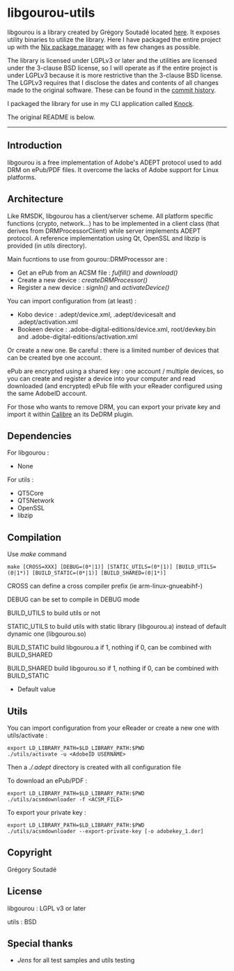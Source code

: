 # libgourou-utils

libgourou is a library created by Grégory Soutadé located [here](http://indefero.soutade.fr/p/libgourou/). It exposes utility binaries to utilize the library. Here I have packaged the entire project up with the [Nix package manager](https://en.m.wikipedia.org/wiki/Nix_package_manager) with as few changes as possible.

The library is licensed under LGPLv3 or later and the utilities are licensed under the 3-clause BSD license, so I will operate as if the entire project is under LGPLv3 because it is more restrictive than the 3-clause BSD license. The LGPLv3 requires that I disclose the dates and contents of all changes made to the original software. These can be found in the [commit history](https://github.com/BentonEdmondson/libgourou-utils/commits/main).

I packaged the library for use in my CLI application called [Knock](https://github.com/BentonEdmondson/knock).

The original README is below.

---

Introduction
------------

libgourou is a free implementation of Adobe's ADEPT protocol used to add DRM on ePub/PDF files. It overcome the lacks of Adobe support for Linux platforms.


Architecture
------------

Like RMSDK, libgourou has a client/server scheme. All platform specific functions (crypto, network...) has to be implemented in a client class (that derives from DRMProcessorClient) while server implements ADEPT protocol.
A reference implementation using Qt, OpenSSL and libzip is provided (in _utils_ directory).

Main fucntions to use from gourou::DRMProcessor are :

  * Get an ePub from an ACSM file : _fulfill()_ and _download()_
  * Create a new device : _createDRMProcessor()_
  * Register a new device : _signIn()_ and _activateDevice()_


You can import configuration from (at least) :

  * Kobo device    : .adept/device.xml, .adept/devicesalt  and .adept/activation.xml
  * Bookeen device : .adobe-digital-editions/device.xml, root/devkey.bin and .adobe-digital-editions/activation.xml
  
Or create a new one. Be careful : there is a limited number of devices that can be created bye one account.

ePub are encrypted using a shared key : one account / multiple devices, so you can create and register a device into your computer and read downloaded (and encrypted) ePub file with your eReader configured using the same AdobeID account.

For those who wants to remove DRM, you can export your private key and import it within [Calibre](https://calibre-ebook.com/) an its DeDRM plugin.


Dependencies
------------

For libgourou :

  * None

For utils :

  * QT5Core
  * QT5Network
  * OpenSSL
  * libzip


Compilation
-----------

Use _make_ command

    make [CROSS=XXX] [DEBUG=(0*|1)] [STATIC_UTILS=(0*|1)] [BUILD_UTILS=(0|1*)] [BUILD_STATIC=(0*|1)] [BUILD_SHARED=(0|1*)]

CROSS can define a cross compiler prefix (ie arm-linux-gnueabihf-)

DEBUG can be set to compile in DEBUG mode

BUILD_UTILS to build utils or not

STATIC_UTILS to build utils with static library (libgourou.a) instead of default dynamic one (libgourou.so)

BUILD_STATIC build libgourou.a if 1, nothing if 0, can be combined with BUILD_SHARED

BUILD_SHARED build libgourou.so if 1, nothing if 0, can be combined with BUILD_STATIC

* Default value

Utils
-----

You can import configuration from your eReader or create a new one with utils/activate :

    export LD_LIBRARY_PATH=$LD_LIBRARY_PATH:$PWD
    ./utils/activate -u <AdobeID USERNAME>

Then a _./.adept_ directory is created with all configuration file

To download an ePub/PDF :

    export LD_LIBRARY_PATH=$LD_LIBRARY_PATH:$PWD
    ./utils/acsmdownloader -f <ACSM_FILE>

To export your private key :

    export LD_LIBRARY_PATH=$LD_LIBRARY_PATH:$PWD
    ./utils/acsmdownloader --export-private-key [-o adobekey_1.der]


Copyright
---------

Grégory Soutadé



License
-------

libgourou : LGPL v3 or later

utils     : BSD



Special thanks
--------------

  * _Jens_ for all test samples and utils testing
